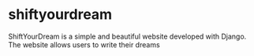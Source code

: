 # shiftyourdream
ShiftYourDream is a simple and beautiful website developed with Django. The website allows users to write their dreams
